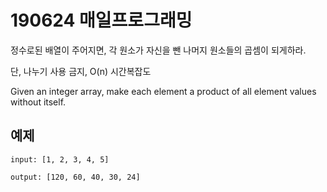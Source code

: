 # 190624 매일프로그래밍
정수로된 배열이 주어지면, 각 원소가 자신을 뺀 나머지 원소들의 곱셈이 되게하라.

단, 나누기 사용 금지, O(n) 시간복잡도

Given an integer array, make each element a product of all element values without itself.

## 예제
```
input: [1, 2, 3, 4, 5]

output: [120, 60, 40, 30, 24]
```